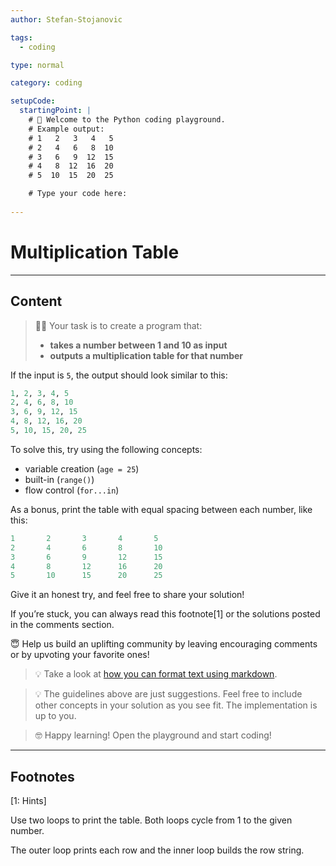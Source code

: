 ```yaml
---
author: Stefan-Stojanovic

tags:
  - coding

type: normal

category: coding

setupCode:
  startingPoint: |
    # 👋 Welcome to the Python coding playground. 
    # Example output:
    # 1   2   3   4   5
    # 2   4   6   8  10
    # 3   6   9  12  15
    # 4   8  12  16  20
    # 5  10  15  20  25

    # Type your code here:
    
---
```


# Multiplication Table

---

## Content

> 👩‍💻 Your task is to create a program that:
> - **takes a number between 1 and 10 as input**
> - **outputs a multiplication table for that number**

If the input is `5`, the output should look similar to this:
```python
1, 2, 3, 4, 5
2, 4, 6, 8, 10
3, 6, 9, 12, 15
4, 8, 12, 16, 20
5, 10, 15, 20, 25
```

To solve this, try using the following concepts:
- variable creation (`age = 25`)
- built-in (`range()`)
- flow control (`for...in`)

As a bonus, print the table with equal spacing between each number, like this:

```python
1       2       3       4       5
2       4       6       8       10
3       6       9       12      15
4       8       12      16      20
5       10      15      20      25
```

Give it an honest try, and feel free to share your solution!

If you’re stuck, you can always read this footnote[1] or the solutions posted in the comments section.

😇 Help us build an uplifting community by leaving encouraging comments or by upvoting your favorite ones!
> 💡 Take a look at [how you can format text using markdown](https://www.enki.com/glossary/general/markdown-formatting).

> 💡 The guidelines above are just suggestions. Feel free to include other concepts in your solution as you see fit. The implementation is up to you.

> 🤓 Happy learning! Open the playground and start coding!

---

## Footnotes

[1: Hints]

Use two loops to print the table. Both loops cycle from 1 to the given number.

The outer loop prints each row and the inner loop builds the row string.